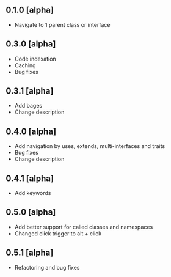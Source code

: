 ## 0.1.0 [alpha]
* Navigate to 1 parent class or interface

## 0.3.0 [alpha]
* Code indexation
* Caching
* Bug fixes

## 0.3.1 [alpha]
* Add bages
* Change description

## 0.4.0 [alpha]
* Add navigation by uses, extends, multi-interfaces and traits
* Bug fixes
* Change description

## 0.4.1 [alpha]
* Add keywords

## 0.5.0 [alpha]
* Add better support for called classes and namespaces
* Changed click trigger to alt + click

## 0.5.1 [alpha]
* Refactoring and bug fixes
